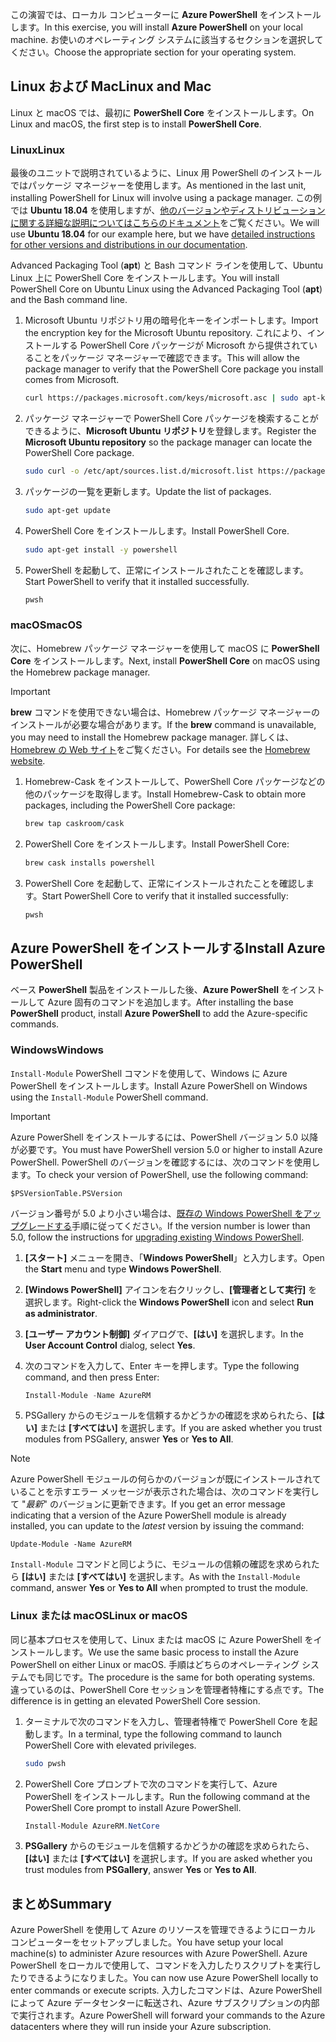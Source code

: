 <span data-ttu-id="863b8-101">この演習では、ローカル コンピューターに **Azure PowerShell** をインストールします。</span><span class="sxs-lookup"><span data-stu-id="863b8-101">In this exercise, you will install **Azure PowerShell** on your local machine.</span></span> <span data-ttu-id="863b8-102">お使いのオペレーティング システムに該当するセクションを選択してください。</span><span class="sxs-lookup"><span data-stu-id="863b8-102">Choose the appropriate section for your operating system.</span></span>

## <a name="linux-and-mac"></a><span data-ttu-id="863b8-103">Linux および Mac</span><span class="sxs-lookup"><span data-stu-id="863b8-103">Linux and Mac</span></span>
<span data-ttu-id="863b8-104">Linux と macOS では、最初に **PowerShell Core** をインストールします。</span><span class="sxs-lookup"><span data-stu-id="863b8-104">On Linux and macOS, the first step is to install **PowerShell Core**.</span></span>

### <a name="linux"></a><span data-ttu-id="863b8-105">Linux</span><span class="sxs-lookup"><span data-stu-id="863b8-105">Linux</span></span>
<span data-ttu-id="863b8-106">最後のユニットで説明されているように、Linux 用 PowerShell のインストールではパッケージ マネージャーを使用します。</span><span class="sxs-lookup"><span data-stu-id="863b8-106">As mentioned in the last unit, installing PowerShell for Linux will involve using a package manager.</span></span> <span data-ttu-id="863b8-107">この例では **Ubuntu 18.04** を使用しますが、[他のバージョンやディストリビューションに関する詳細な説明についてはこちらのドキュメント](https://docs.microsoft.com/powershell/scripting/setup/installing-powershell-core-on-linux)をご覧ください。</span><span class="sxs-lookup"><span data-stu-id="863b8-107">We will use **Ubuntu 18.04** for our example here, but we have [detailed instructions for other versions and distributions in our documentation](https://docs.microsoft.com/powershell/scripting/setup/installing-powershell-core-on-linux).</span></span>

<span data-ttu-id="863b8-108">Advanced Packaging Tool (**apt**) と Bash コマンド ラインを使用して、Ubuntu Linux 上に PowerShell Core をインストールします。</span><span class="sxs-lookup"><span data-stu-id="863b8-108">You will install PowerShell Core on Ubuntu Linux using the Advanced Packaging Tool (**apt**) and the Bash command line.</span></span> 

1. <span data-ttu-id="863b8-109">Microsoft Ubuntu リポジトリ用の暗号化キーをインポートします。</span><span class="sxs-lookup"><span data-stu-id="863b8-109">Import the encryption key for the Microsoft Ubuntu repository.</span></span> <span data-ttu-id="863b8-110">これにより、インストールする PowerShell Core パッケージが Microsoft から提供されていることをパッケージ マネージャーで確認できます。</span><span class="sxs-lookup"><span data-stu-id="863b8-110">This will allow the package manager to verify that the PowerShell Core package you install comes from Microsoft.</span></span>

    ```bash
    curl https://packages.microsoft.com/keys/microsoft.asc | sudo apt-key add -
    ```
1. <span data-ttu-id="863b8-111">パッケージ マネージャーで PowerShell Core パッケージを検索することができるように、**Microsoft Ubuntu リポジトリ**を登録します。</span><span class="sxs-lookup"><span data-stu-id="863b8-111">Register the **Microsoft Ubuntu repository** so the package manager can locate the PowerShell Core package.</span></span>

    ```bash
    sudo curl -o /etc/apt/sources.list.d/microsoft.list https://packages.microsoft.com/config/ubuntu/18.04/prod.list
    ```

1. <span data-ttu-id="863b8-112">パッケージの一覧を更新します。</span><span class="sxs-lookup"><span data-stu-id="863b8-112">Update the list of packages.</span></span>

    ```bash
    sudo apt-get update
    ```

1. <span data-ttu-id="863b8-113">PowerShell Core をインストールします。</span><span class="sxs-lookup"><span data-stu-id="863b8-113">Install PowerShell Core.</span></span>

    ```bash
    sudo apt-get install -y powershell
    ```

1. <span data-ttu-id="863b8-114">PowerShell を起動して、正常にインストールされたことを確認します。</span><span class="sxs-lookup"><span data-stu-id="863b8-114">Start PowerShell to verify that it installed successfully.</span></span>

    ```bash
    pwsh
    ```

### <a name="macos"></a><span data-ttu-id="863b8-115">macOS</span><span class="sxs-lookup"><span data-stu-id="863b8-115">macOS</span></span>
<span data-ttu-id="863b8-116">次に、Homebrew パッケージ マネージャーを使用して macOS に **PowerShell Core** をインストールします。</span><span class="sxs-lookup"><span data-stu-id="863b8-116">Next, install **PowerShell Core** on macOS using the Homebrew package manager.</span></span>

> [!IMPORTANT]
> <span data-ttu-id="863b8-117">**brew** コマンドを使用できない場合は、Homebrew パッケージ マネージャーのインストールが必要な場合があります。</span><span class="sxs-lookup"><span data-stu-id="863b8-117">If the **brew** command is unavailable, you may need to install the Homebrew package manager.</span></span> <span data-ttu-id="863b8-118">詳しくは、[Homebrew の Web サイト](https://brew.sh/)をご覧ください。</span><span class="sxs-lookup"><span data-stu-id="863b8-118">For details see the [Homebrew website](https://brew.sh/).</span></span>

1. <span data-ttu-id="863b8-119">Homebrew-Cask をインストールして、PowerShell Core パッケージなどの他のパッケージを取得します。</span><span class="sxs-lookup"><span data-stu-id="863b8-119">Install Homebrew-Cask to obtain more packages, including the PowerShell Core package:</span></span>

    ```bash
    brew tap caskroom/cask
    ```
1. <span data-ttu-id="863b8-120">PowerShell Core をインストールします。</span><span class="sxs-lookup"><span data-stu-id="863b8-120">Install PowerShell Core:</span></span>

    ```bash
    brew cask installs powershell
    ```

1. <span data-ttu-id="863b8-121">PowerShell Core を起動して、正常にインストールされたことを確認します。</span><span class="sxs-lookup"><span data-stu-id="863b8-121">Start PowerShell Core to verify that it installed successfully:</span></span>

    ```bash
    pwsh
    ```

## <a name="install-azure-powershell"></a><span data-ttu-id="863b8-122">Azure PowerShell をインストールする</span><span class="sxs-lookup"><span data-stu-id="863b8-122">Install Azure PowerShell</span></span>
<span data-ttu-id="863b8-123">ベース **PowerShell** 製品をインストールした後、**Azure PowerShell** をインストールして Azure 固有のコマンドを追加します。</span><span class="sxs-lookup"><span data-stu-id="863b8-123">After installing the base **PowerShell** product, install **Azure PowerShell** to add the Azure-specific commands.</span></span>

### <a name="windows"></a><span data-ttu-id="863b8-124">Windows</span><span class="sxs-lookup"><span data-stu-id="863b8-124">Windows</span></span>
<span data-ttu-id="863b8-125">`Install-Module` PowerShell コマンドを使用して、Windows に Azure PowerShell をインストールします。</span><span class="sxs-lookup"><span data-stu-id="863b8-125">Install Azure PowerShell on Windows using the `Install-Module` PowerShell command.</span></span>

> [!IMPORTANT]
> <span data-ttu-id="863b8-126">Azure PowerShell をインストールするには、PowerShell バージョン 5.0 以降が必要です。</span><span class="sxs-lookup"><span data-stu-id="863b8-126">You must have PowerShell version 5.0 or higher to install Azure PowerShell.</span></span> <span data-ttu-id="863b8-127">PowerShell のバージョンを確認するには、次のコマンドを使用します。</span><span class="sxs-lookup"><span data-stu-id="863b8-127">To check your version of PowerShell, use the following command:</span></span> 
>
> `$PSVersionTable.PSVersion` 
>
><span data-ttu-id="863b8-128">バージョン番号が 5.0 より小さい場合は、[既存の Windows PowerShell をアップグレードする](https://docs.microsoft.com/powershell/scripting/setup/installing-windows-powershell?view=powershell-6#upgrading-existing-windows-powershell)手順に従ってください。</span><span class="sxs-lookup"><span data-stu-id="863b8-128">If the version number is lower than 5.0, follow the instructions for [upgrading existing Windows PowerShell](https://docs.microsoft.com/powershell/scripting/setup/installing-windows-powershell?view=powershell-6#upgrading-existing-windows-powershell).</span></span>

1. <span data-ttu-id="863b8-129">**[スタート]** メニューを開き、「**Windows PowerShell**」と入力します。</span><span class="sxs-lookup"><span data-stu-id="863b8-129">Open the **Start** menu and type **Windows PowerShell**.</span></span>
2. <span data-ttu-id="863b8-130">**[Windows PowerShell]** アイコンを右クリックし、**[管理者として実行]** を選択します。</span><span class="sxs-lookup"><span data-stu-id="863b8-130">Right-click the **Windows PowerShell** icon and select **Run as administrator**.</span></span>
3. <span data-ttu-id="863b8-131">**[ユーザー アカウント制御]** ダイアログで、**[はい]** を選択します。</span><span class="sxs-lookup"><span data-stu-id="863b8-131">In the **User Account Control** dialog, select **Yes**.</span></span>
4. <span data-ttu-id="863b8-132">次のコマンドを入力して、Enter キーを押します。</span><span class="sxs-lookup"><span data-stu-id="863b8-132">Type the following command, and then press Enter:</span></span>

    ```powershell
    Install-Module -Name AzureRM
    ```
5. <span data-ttu-id="863b8-133">PSGallery からのモジュールを信頼するかどうかの確認を求められたら、**[はい]** または **[すべてはい]** を選択します。</span><span class="sxs-lookup"><span data-stu-id="863b8-133">If you are asked whether you trust modules from PSGallery, answer **Yes** or **Yes to All**.</span></span>

> [!NOTE]
> <span data-ttu-id="863b8-134">Azure PowerShell モジュールの何らかのバージョンが既にインストールされていることを示すエラー メッセージが表示された場合は、次のコマンドを実行して "_最新_" のバージョンに更新できます。</span><span class="sxs-lookup"><span data-stu-id="863b8-134">If you get an error message indicating that a version of the Azure PowerShell module is already installed, you can update to the _latest_ version by issuing the command:</span></span>
> 
> `Update-Module -Name AzureRM`
> 
> <span data-ttu-id="863b8-135">`Install-Module` コマンドと同じように、モジュールの信頼の確認を求められたら **[はい]** または **[すべてはい]** を選択します。</span><span class="sxs-lookup"><span data-stu-id="863b8-135">As with the `Install-Module` command, answer **Yes** or **Yes to All** when prompted to trust the module.</span></span>

### <a name="linux-or-macos"></a><span data-ttu-id="863b8-136">Linux または macOS</span><span class="sxs-lookup"><span data-stu-id="863b8-136">Linux or macOS</span></span>
<span data-ttu-id="863b8-137">同じ基本プロセスを使用して、Linux または macOS に Azure PowerShell をインストールします。</span><span class="sxs-lookup"><span data-stu-id="863b8-137">We use the same basic process to install the Azure PowerShell on either Linux or macOS.</span></span> <span data-ttu-id="863b8-138">手順はどちらのオペレーティング システムでも同じです。</span><span class="sxs-lookup"><span data-stu-id="863b8-138">The procedure is the same for both operating systems.</span></span> <span data-ttu-id="863b8-139">違っているのは、PowerShell Core セッションを管理者特権にする点です。</span><span class="sxs-lookup"><span data-stu-id="863b8-139">The difference is in getting an elevated PowerShell Core session.</span></span>

1. <span data-ttu-id="863b8-140">ターミナルで次のコマンドを入力し、管理者特権で PowerShell Core を起動します。</span><span class="sxs-lookup"><span data-stu-id="863b8-140">In a terminal, type the following command to launch PowerShell Core with elevated privileges.</span></span>

    ```bash
    sudo pwsh
    ```

1. <span data-ttu-id="863b8-141">PowerShell Core プロンプトで次のコマンドを実行して、Azure PowerShell をインストールします。</span><span class="sxs-lookup"><span data-stu-id="863b8-141">Run the following command at the PowerShell Core prompt to install Azure PowerShell.</span></span>

    ```powershell
    Install-Module AzureRM.NetCore
    ```

1. <span data-ttu-id="863b8-142">**PSGallery** からのモジュールを信頼するかどうかの確認を求められたら、**[はい]** または **[すべてはい]** を選択します。</span><span class="sxs-lookup"><span data-stu-id="863b8-142">If you are asked whether you trust modules from **PSGallery**, answer **Yes** or **Yes to All**.</span></span>

## <a name="summary"></a><span data-ttu-id="863b8-143">まとめ</span><span class="sxs-lookup"><span data-stu-id="863b8-143">Summary</span></span>
<span data-ttu-id="863b8-144">Azure PowerShell を使用して Azure のリソースを管理できるようにローカル コンピューターをセットアップしました。</span><span class="sxs-lookup"><span data-stu-id="863b8-144">You have setup your local machine(s) to administer Azure resources with Azure PowerShell.</span></span> <span data-ttu-id="863b8-145">Azure PowerShell をローカルで使用して、コマンドを入力したりスクリプトを実行したりできるようになりました。</span><span class="sxs-lookup"><span data-stu-id="863b8-145">You can now use Azure PowerShell locally to enter commands or execute scripts.</span></span> <span data-ttu-id="863b8-146">入力したコマンドは、Azure PowerShell によって Azure データセンターに転送され、Azure サブスクリプションの内部で実行されます。</span><span class="sxs-lookup"><span data-stu-id="863b8-146">Azure PowerShell will forward your commands to the Azure datacenters where they will run inside your Azure subscription.</span></span>
